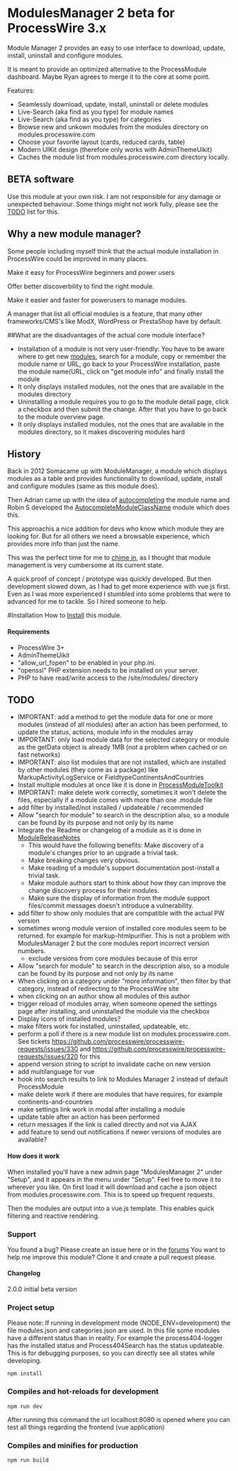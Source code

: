 # ModulesManager 2 beta for ProcessWire 3.x

Module Manager 2 provides an easy to use interface to download, update, install, uninstall and configure modules.

It is meant to provide an optimized alternative to the ProcessModule dashboard. Maybe Ryan agrees to merge it to the core at some point.

Features:

* Seamlessly download, update, install, uninstall or delete modules
* Live-Search (aka find as you type) for module names
* Live-Search (aka find as you type) for categories
* Browse new and unkown modules from the modules directory on modules.processwire.com
* Choose your favorite layout (cards, reduced cards, table)
* Modern UIKit design (therefore only works with AdminThemeUikit)
* Caches the module list from modules.processwire.com directory locally.

## BETA software

Use this module at your own risk. I am not responsible for any damage or unexpected behaviour.
Some things might not work fully, please see the [TODO](#TODO) list for this.

## Why a new module manager?
Some people including myself think that the actual module installation in ProcessWire could be improved in many places.

Make it easy for ProcessWire beginners and power users

Offer better discoverbility to find the right module.

Make it easier and faster for powerusers to manage modules. 

A manager that list all official modules is a feature, that many other frameworks/CMS's like ModX, WordPress or PrestaShop have by default.

##What are the disadvantages of the actual core module interface?

* Installation of a module is not very user-friendly: You have to be aware where to get new [modules](https://modules.processwire.com), search for a module, copy or remember the module name or URL, go back to your ProcessWire installation, paste the module name(URL, click on "get module info" and finally install the module
* It only displays installed modules, not the ones that are available in the modules directory
* Uninstalling a module requires you to go to the module detail page, click a checkbox and then submit the change. After that you have to go back to the module overview page.
* It only displays installed modules, not the ones that are available in the modules directory, so it makes discovering modules hard

## History
Back in 2012 Somacame up with ModuleManager, a module which displays modules as a table and provides functionality to download, update, install and configure modules (same as this module does).

Then Adrian came up with the idea of [autocompleting](https://processwire.com/talk/topic/20649-revamped-modules-install-interface/) the module name and Robin S developed the [AutocompleteModuleClassName](https://processwire.com/talk/topic/21853-autocomplete-module-class-name/) module which does this.
 
This approach﻿is a nice addition for devs who know which module they are looking for. But for all others we need a browsable experience, which provides more info than just the name.

This was the perfect time for me to [chime in](https://processwire.com/talk/topic/20649-revamped-modules-install-interface/?do=findComment&comment=178827), as I thought that module management is very cumbersome at its current state.

A quick proof of concept / prototype was quickly developed. But then development slowed down, as I had to get more experience with vue.js first.
Even as I was more experienced I stumbled into some problems that were to advanced for me to tackle. So I hired someone to help.

#Installation
How to [Install](http://modules.processwire.com/install-uninstall/) this module.

#### Requirements
- ProcessWire 3+
- AdminThemeUikit
- "allow_url_fopen" to be enabled in your php.ini.
- "openssl" PHP extension needs to be installed on your server.
- PHP to have read/write access to the /site/modules/ directory

## TODO
* IMPORTANT: add a method to get the module data for one or more modules (instead of all modules) after an action has been performed, to update the status, actions, module info in the modules array
* IMPORTANT: only load module data for the selected category or module as the getData object is already 1MB (not a problem when cached or on fast networks)
* IMPORTANT: also list modules that are not installed, which are installed by other modules (they come as a package) like MarkupActivityLogService or FieldtypeContinentsAndCountries
* Install multiple modules at once like it is done in [ProcessModuleToolkit](https://github.com/adrianbj/ProcessModuleToolkit)
* IMPORTANT: make delete work correctly, sometimes it won't delete the files, especially if a module comes with more than one .module file
* add filter by installed/﻿not installed / updateable / recommended
* Allow "search for module" to search in the description also, so a module can be found by its purpose and not only by its name
* Integrate the Readme or changelog of a module as it is done in [ModuleReleaseNotes](https://processwire.com/talk/topic/17767-module-release-notes/)
    * This would have the following benefits: Make﻿ discovery of a module's changes﻿ prior to an upgrade a trivial ﻿task.
    * Make breaking changes very obvious.
    * Make reading of a module's support documentation post-install a trivial task.
    * Make module authors start to think about how they can improve the change discovery process for their modules.
    * Make sure the display of information from the module support files/﻿commit messages doesn't introduce a vulnerability﻿.
* add filter to show only modules that are compatible with the actual PW version
* sometimes wrong module version of installed core modules seem to be returned. for example for markup-htmlpurifier. This is not a problem with ModulesManager 2 but the core modules report incorrect version numbers.
    * exclude versions from core modules because of this error
* Allow "search for module" to search in the description also, so a module can be found by its purpose and not only by its name
* When clicking on a category under "more information", then filter by that category, instead of redirecting to the ProcessWire site
* when clicking on an author show all modules of this author
* trigger reload of modules array, when someone opened the settings page after installing, and uninstalled the module via the checkbox
* Display icons of installed modules? 
* make filters work for installed, uninstalled, updateable, etc.
* perform a poll if there is a new module list on modules.processwire.com. See tickets https://github.com/processwire/processwire-requests/issues/330 and https://github.com/processwire/processwire-requests/issues/320 for this
* append version string to script to invalidate cache on new version
* add multilanguage for vue
* hook into search results to link to Modules Manager 2 instead of default ProcessModule
* make delete work if there are modules that have requires, for example continents-and-countries
* make settings link work in modal after installing a module
* update table after an action has been performed
* return messages if the link is called directly and not via AJAX
* add feature to send out notifications if newer versions of modules are available?

#### How does it work

When installed you'll have a new admin page "ModulesManager 2" under "Setup", and it appears in the menu under "Setup". Feel free to move it to wherever you like. On first load it will download and cache a json object from modules.processwire.com.
This is to speed up frequent requests.

Then the modules are output into a vue.js template. This enables quick filtering and reactive rendering.

### Support

You found a bug? Please create an issue here or in the [forums](https://processwire.com/talk/topic/22285-modulesmanager-2-install-update-and-uninstall-your-modules-wip) 
You want to help me improve this module? Clone it and create a pull request please.

#### Changelog

2.0.0 initial beta version


### Project setup
Please note: If running in development mode (NODE_ENV=development) the file modules.json and categories.json are used. In this file some modules have a different status than in reality.
For example the process404-logger has the installed status and Process404Search has the status updateable. This is for debugging purposes, so you can directly see all states while developing. 
```
npm install
```

### Compiles and hot-reloads for development
```
npm run dev
```
After running this command the url localhost:8080 is opened where you can test all things regarding the frontend (vue application) 

### Compiles and minifies for production
```
npm run build
```
